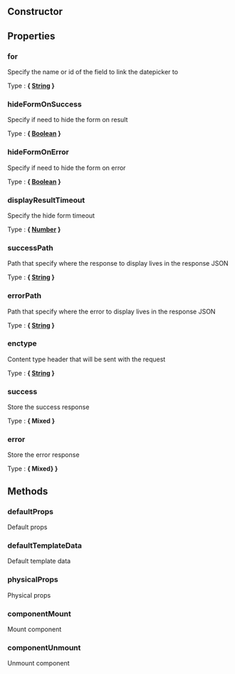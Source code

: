 ## Constructor





## Properties


### for

Specify the name or id of the field to link the datepicker to

Type : **{ [String](https://developer.mozilla.org/fr/docs/Web/JavaScript/Reference/Objets_globaux/String) }**


### hideFormOnSuccess

Specify if need to hide the form on result

Type : **{ [Boolean](https://developer.mozilla.org/fr/docs/Web/JavaScript/Reference/Objets_globaux/Boolean) }**


### hideFormOnError

Specify if need to hide the form on error

Type : **{ [Boolean](https://developer.mozilla.org/fr/docs/Web/JavaScript/Reference/Objets_globaux/Boolean) }**


### displayResultTimeout

Specify the hide form timeout

Type : **{ [Number](https://developer.mozilla.org/fr/docs/Web/JavaScript/Reference/Objets_globaux/Number) }**


### successPath

Path that specify where the response to display
lives in the response JSON

Type : **{ [String](https://developer.mozilla.org/fr/docs/Web/JavaScript/Reference/Objets_globaux/String) }**


### errorPath

Path that specify where the error to display
lives in the response JSON

Type : **{ [String](https://developer.mozilla.org/fr/docs/Web/JavaScript/Reference/Objets_globaux/String) }**


### enctype

Content type header that will be sent with the request

Type : **{ [String](https://developer.mozilla.org/fr/docs/Web/JavaScript/Reference/Objets_globaux/String) }**


### success

Store the success response

Type : **{ Mixed }**


### error

Store the error response

Type : **{ Mixed} }**


## Methods


### defaultProps

Default props


### defaultTemplateData

Default template data


### physicalProps

Physical props


### componentMount

Mount component


### componentUnmount

Unmount component